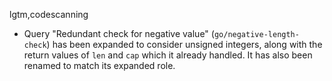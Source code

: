 lgtm,codescanning
* Query "Redundant check for negative value" (`go/negative-length-check`) has been expanded to consider unsigned integers, along
  with the return values of `len` and `cap` which it already handled. It has also been renamed to match its expanded role.
